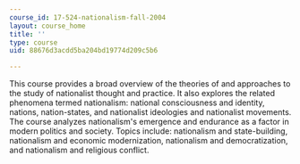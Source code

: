 ```yaml
---
course_id: 17-524-nationalism-fall-2004
layout: course_home
title: ''
type: course
uid: 88676d3acdd5ba204bd19774d209c5b6

---
```

This course provides a broad overview of the theories of and approaches to the study of nationalist thought and practice. It also explores the related phenomena termed nationalism: national consciousness and identity, nations, nation-states, and nationalist ideologies and nationalist movements. The course analyzes nationalism's emergence and endurance as a factor in modern politics and society. Topics include: nationalism and state-building, nationalism and economic modernization, nationalism and democratization, and nationalism and religious conflict.
